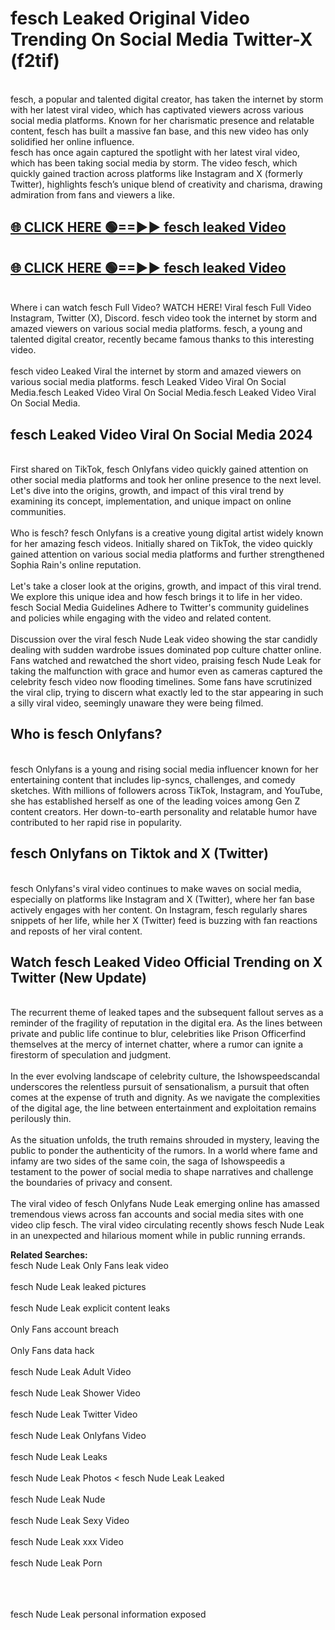 # fesch Leaked Original Video Trending On Social Media Twitter-X (f2tif)

<br>
fesch, a popular and talented digital creator, has taken the internet by storm with her latest viral video, which has captivated viewers across various social media platforms. Known for her charismatic presence and relatable content, fesch has built a massive fan base, and this new video has only solidified her online influence.
<br>
fesch has once again captured the spotlight with her latest viral video, which has been taking social media by storm. The video fesch, which quickly gained traction across platforms like Instagram and X (formerly Twitter), highlights fesch’s unique blend of creativity and charisma, drawing admiration from fans and viewers a like.
<br>

## [🌐 CLICK HERE 🟢==►►  fesch leaked Video ](https://onlyclips.site?title=fesch&ref=git)

## [🌐 CLICK HERE 🟢==►►  fesch leaked Video ](https://onlyclips.site?title=fesch&ref=git)



<br>
Where i can watch fesch Full Video? WATCH HERE! Viral fesch Full Video Instagram, Twitter (X), Discord. fesch video took the internet by storm and amazed viewers on various social media platforms. fesch, a young and talented digital creator, recently became famous thanks to this interesting video.
<br><br>
fesch video Leaked Viral the internet by storm and amazed viewers on various social media platforms. fesch Leaked Video Viral On Social Media.fesch Leaked Video Viral On Social Media.fesch Leaked Video Viral On Social Media.
<br>

<h2>fesch Leaked Video Viral On Social Media 2024</h2>
<br>
First shared on TikTok, fesch Onlyfans video quickly gained attention on other social media platforms and took her online presence to the next level. Let's dive into the origins, growth, and impact of this viral trend by examining its concept, implementation, and unique impact on online communities.
<br><br>
Who is fesch? fesch Onlyfans is a creative young digital artist widely known for her amazing fesch videos. Initially shared on TikTok, the video quickly gained attention on various social media platforms and further strengthened Sophia Rain's online reputation.
<br><br>
Let's take a closer look at the origins, growth, and impact of this viral trend. We explore this unique idea and how fesch brings it to life in her video. fesch Social Media Guidelines Adhere to Twitter's community guidelines and policies while engaging with the video and related content.
<br><br>
Discussion over the viral fesch Nude Leak video showing the star candidly dealing with sudden wardrobe issues dominated pop culture chatter online. Fans watched and rewatched the short video, praising fesch Nude Leak for taking the malfunction with grace and humor even as cameras captured the celebrity fesch video now flooding timelines. Some fans have scrutinized the viral clip, trying to discern what exactly led to the star appearing in such a silly viral video, seemingly unaware they were being filmed.
<br>

<h2>Who is fesch Onlyfans?</h2>
<br>
fesch Onlyfans is a young and rising social media influencer known for her entertaining content that includes lip-syncs, challenges, and comedy sketches. With millions of followers across TikTok, Instagram, and YouTube, she has established herself as one of the leading voices among Gen Z content creators. Her down-to-earth personality and relatable humor have contributed to her rapid rise in popularity.
<br>
<h2>fesch Onlyfans on Tiktok and X (Twitter)</h2>
<br>
fesch Onlyfans's viral video continues to make waves on social media, especially on platforms like Instagram and X (Twitter), where her fan base actively engages with her content. On Instagram, fesch regularly shares snippets of her life, while her X (Twitter) feed is buzzing with fan reactions and reposts of her viral content.
<br>
<h2>Watch fesch Leaked Video Official Trending on X Twitter (New Update)</h2>
<br>
The recurrent theme of leaked tapes and the subsequent fallout serves as a reminder of the fragility of reputation in the digital era. As the lines between private and public life continue to blur, celebrities like Prison Officerfind themselves at the mercy of internet chatter, where a rumor can ignite a firestorm of speculation and judgment.
<br><br>
In the ever evolving landscape of celebrity culture, the Ishowspeedscandal underscores the relentless pursuit of sensationalism, a pursuit that often comes at the expense of truth and dignity. As we navigate the complexities of the digital age, the line between entertainment and exploitation remains perilously thin.
<br><br>
As the situation unfolds, the truth remains shrouded in mystery, leaving the public to ponder the authenticity of the rumors. In a world where fame and infamy are two sides of the same coin, the saga of Ishowspeedis a testament to the power of social media to shape narratives and challenge the boundaries of privacy and consent.
<br><br>
The viral video of fesch Onlyfans Nude Leak emerging online has amassed tremendous views across fan accounts and social media sites with one video clip fesch. The viral video circulating recently shows fesch Nude Leak in an unexpected and hilarious moment while in public running errands.
<br>

<strong>Related Searches:</strong>
<br>
fesch Nude Leak Only Fans leak video
<br><br>
fesch Nude Leak leaked pictures
<br><br>
fesch Nude Leak explicit content leaks
<br><br>
Only Fans account breach
<br><br>
Only Fans data hack
<br><br>
fesch Nude Leak Adult Video
<br><br>
fesch Nude Leak Shower Video
<br><br>
fesch Nude Leak Twitter Video
<br><br>
fesch Nude Leak Onlyfans Video
<br><br>
fesch Nude Leak Leaks
<br><br>
fesch Nude Leak Photos
<
fesch Nude Leak Leaked
<br><br>
fesch Nude Leak Nude
<br><br>
fesch Nude Leak Sexy Video
<br><br>
fesch Nude Leak xxx Video
<br><br>
fesch Nude Leak Porn
<br><br>

<br><br>
fesch Nude Leak personal information exposed